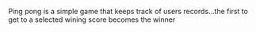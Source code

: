 Ping pong is a simple game that keeps track of users records...the first to get to a selected wining score becomes the winner
